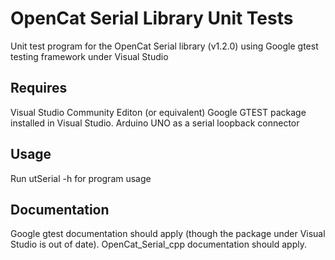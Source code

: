 # OpenCat Serial Library Unit Tests

Unit test program for the OpenCat Serial library (v1.2.0) using Google gtest testing framework under Visual Studio

## Requires
Visual Studio Community Editon (or equivalent)
Google GTEST package installed in Visual Studio.
Arduino UNO as a serial loopback connector

## Usage
Run utSerial -h for program usage

## Documentation
Google gtest documentation should apply (though the package under Visual Studio is out of date).
OpenCat_Serial_cpp documentation should apply.
